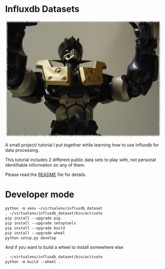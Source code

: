 # Influxdb Datasets

![](mazinger-z.png)

A small project/ tutorial I put together while learning how to use Influxdb for data processing.

This tutorial includes 2 different public data sets to play with, not personal identifiable information on any of them.

Please read the [README](tutorial/README.md) file for details.

# Developer mode

```shell
python -m venv ~/virtualenv/influxdb_dataset
. ~/virtualenv/influxdb_dataset/bin/activate
pip install --upgrade pip
pip install --upgrade setuptools
pip install --upgrade build
pip install --upgrade wheel
python setup.py develop
```

And if you want to build a wheel to install somewhere else

```shell
. ~/virtualenv/influxdb_dataset/bin/activate
python -m build --wheel .
```
